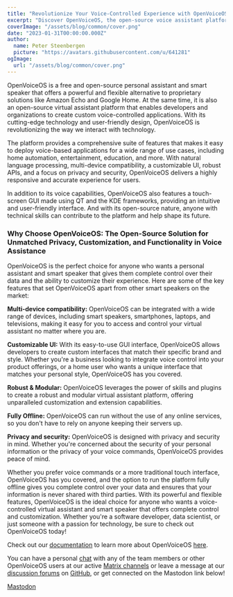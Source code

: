 ```yaml
---
title: "Revolutionize Your Voice-Controlled Experience with OpenVoiceOS: The Future of Personal Assistance is Here"
excerpt: "Discover OpenVoiceOS, the open-source voice assistant platform offering unparalleled privacy, customization, and functionality."
coverImage: "/assets/blog/common/cover.png"
date: "2023-01-31T00:00:00.000Z"
author:
  name: Peter Steenbergen
  picture: "https://avatars.githubusercontent.com/u/641281"
ogImage:
  url: "/assets/blog/common/cover.png"
---
```


OpenVoiceOS is a free and open-source personal assistant and smart speaker that offers a powerful and flexible alternative to proprietary solutions like Amazon Echo and Google Home. At the same time, it is also an open-source virtual assistant platform that enables developers and organizations to create custom voice-controlled applications. With its cutting-edge technology and user-friendly design, OpenVoiceOS is revolutionizing the way we interact with technology.

The platform provides a comprehensive suite of features that makes it easy to deploy voice-based applications for a wide range of use cases, including home automation, entertainment, education, and more. With natural language processing, multi-device compatibility, a customizable UI, robust APIs, and a focus on privacy and security, OpenVoiceOS delivers a highly responsive and accurate experience for users.

In addition to its voice capabilities, OpenVoiceOS also features a touch-screen GUI made using QT and the KDE frameworks, providing an intuitive and user-friendly interface. And with its open-source nature, anyone with technical skills can contribute to the platform and help shape its future.

### Why Choose OpenVoiceOS: The Open-Source Solution for Unmatched Privacy, Customization, and Functionality in Voice Assistance

OpenVoiceOS is the perfect choice for anyone who wants a personal assistant and smart speaker that gives them complete control over their data and the ability to customize their experience. Here are some of the key features that set OpenVoiceOS apart from other smart speakers on the market:

**Multi-device compatibility:** OpenVoiceOS can be integrated with a wide range of devices, including smart speakers, smartphones, laptops, and televisions, making it easy for you to access and control your virtual assistant no matter where you are.

**Customizable UI:** With its easy-to-use GUI interface, OpenVoiceOS allows developers to create custom interfaces that match their specific brand and style. Whether you're a business looking to integrate voice control into your product offerings, or a home user who wants a unique interface that matches your personal style, OpenVoiceOS has you covered.

**Robust & Modular:** OpenVoiceOS leverages the power of skills and plugins to create a robust and modular virtual assistant platform, offering unparalleled customization and extension capabilities.

**Fully Offline:** OpenVoiceOS can run without the use of any online services, so you don't have to rely on anyone keeping their servers up.

**Privacy and security:** OpenVoiceOS is designed with privacy and security in mind. Whether you're concerned about the security of your personal information or the privacy of your voice commands, OpenVoiceOS provides peace of mind.

Whether you prefer voice commands or a more traditional touch interface, OpenVoiceOS has you covered, and the option to run the platform fully offline gives you complete control over your data and ensures that your information is never shared with third parties. With its powerful and flexible features, OpenVoiceOS is the ideal choice for anyone who wants a voice-controlled virtual assistant and smart speaker that offers complete control and customization. Whether you're a software developer, data scientist, or just someone with a passion for technology, be sure to check out OpenVoiceOS today!

Check out our [documentation](https://openvoiceos.github.io/community-docs/) to learn more about OpenVoiceOS [here](https://openvoiceos.github.io/community-docs/).

You can have a personal [chat](https://matrix.to/#/!XFpdtmgyCoPDxOMPpH:matrix.org?via=matrix.org) with any of the team members or other OpenVoiceOS users at our active [Matrix channels](https://matrix.to/#/!XFpdtmgyCoPDxOMPpH:matrix.org?via=matrix.org) or leave a message at our [discussion forums](https://github.com/OpenVoiceOS/OpenVoiceOS/discussions) on [GitHub](https://github.com/OpenVoiceOS/), or get connected on the Mastodon link below!

[Mastodon](https://fosstodon.org/@ovos)
